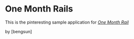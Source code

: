 # One Month Rails

This is the pinteresting sample application for 
[*One Month Rail*](http://onemonthrails.com)

by [bengsun]